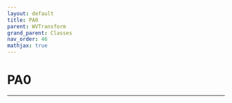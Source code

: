 ```yaml
---
layout: default
title: PA0
parent: WVTransform
grand_parent: Classes
nav_order: 46
mathjax: true
---
```


#  PA0




---

